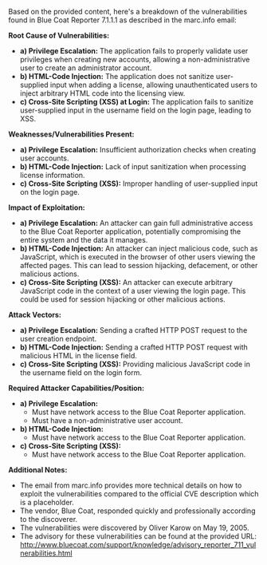 Based on the provided content, here's a breakdown of the vulnerabilities found in Blue Coat Reporter 7.1.1.1 as described in the marc.info email:

**Root Cause of Vulnerabilities:**

*   **a) Privilege Escalation:** The application fails to properly validate user privileges when creating new accounts, allowing a non-administrative user to create an administrator account.
*   **b) HTML-Code Injection:** The application does not sanitize user-supplied input when adding a license, allowing unauthenticated users to inject arbitrary HTML code into the licensing view.
*   **c) Cross-Site Scripting (XSS) at Login:** The application fails to sanitize user-supplied input in the username field on the login page, leading to XSS.

**Weaknesses/Vulnerabilities Present:**

*   **a) Privilege Escalation:** Insufficient authorization checks when creating user accounts.
*   **b) HTML-Code Injection:** Lack of input sanitization when processing license information.
*   **c) Cross-Site Scripting (XSS):** Improper handling of user-supplied input on the login page.

**Impact of Exploitation:**

*   **a) Privilege Escalation:** An attacker can gain full administrative access to the Blue Coat Reporter application, potentially compromising the entire system and the data it manages.
*   **b) HTML-Code Injection:** An attacker can inject malicious code, such as JavaScript, which is executed in the browser of other users viewing the affected pages. This can lead to session hijacking, defacement, or other malicious actions.
*   **c) Cross-Site Scripting (XSS):** An attacker can execute arbitrary JavaScript code in the context of a user viewing the login page. This could be used for session hijacking or other malicious actions.

**Attack Vectors:**

*   **a) Privilege Escalation:** Sending a crafted HTTP POST request to the user creation endpoint.
*  **b) HTML-Code Injection:** Sending a crafted HTTP POST request with malicious HTML in the license field.
*   **c) Cross-Site Scripting (XSS):** Providing malicious JavaScript code in the username field on the login form.

**Required Attacker Capabilities/Position:**

*   **a) Privilege Escalation:**
    *   Must have network access to the Blue Coat Reporter application.
    *   Must have a non-administrative user account.
*   **b) HTML-Code Injection:**
    *   Must have network access to the Blue Coat Reporter application.
*   **c) Cross-Site Scripting (XSS):**
    *   Must have network access to the Blue Coat Reporter application.

**Additional Notes:**

*   The email from marc.info provides more technical details on how to exploit the vulnerabilities compared to the official CVE description which is a placeholder.
* The vendor, Blue Coat, responded quickly and professionally according to the discoverer.
*   The vulnerabilities were discovered by Oliver Karow on May 19, 2005.
*   The advisory for these vulnerabilities can be found at the provided URL: <http://www.bluecoat.com/support/knowledge/advisory_reporter_711_vulnerabilities.html>